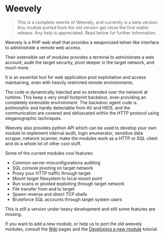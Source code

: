 Weevely 
=======

> This is a complete rewrite of Weevely, and currently is a beta version. 
> Any module ported from the old version get close the first stable release. Any help is appreciated. Read below for further information.

Weevely is a PHP web shell that provides a weaponized telnet-like interface to administrate a remote web access. 

Their extensible set of modules provides a terminal to administrate a web account, audit the target security, pivot deeper in the target network, and much more.

It is an essential tool for web application post exploitation and access maintaining, even with heavily restricted remote enviroinments. 

The code is dynamically injected and so extended over the network at runtime. This keep a very small footprint backdoor, even providing an completely extensible enviroinment. The backdoor agent code is polimorphic and hardly detectable from AV and HIDS, and the communication are covered and obfuscated within the HTTP protocol using steganographic techniques.

Weevely also provides python API which can be used to develop your own module to implement internal audit, login enumerator, sensitive data scraper, network scanner, make the modules work as a HTTP or SQL client and do a whole lot of other cool stuff.

Some of the current modules cool features:

* Common server misconfigurations auditing
* SQL console pivoting on target network 
* Proxy your HTTP traffic through target
* Mount target filesystem to local mount point
* Run scans or pivoted exploiting through target network
* File transfer from and to target
* Spawn reverse and direct TCP shells
* Bruteforce SQL accounts through target system users

This is still a version under heavy development and still some features are missing.

If you want to add a new module, or help us to port the old weevely modules, consult the [Wiki](wiki) pages and the [Developing a new module](wiki/developing-a-new-module) tutorial.
